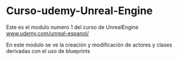# Curso-udemy-Unreal-Engine
Este es el modulo numero 1 del curso de UnrealEngine www.udemy.com/unreal-espanol/

En este modulo se ve la creación y modificación de actores y clases derivadas con el uso de blueprints

